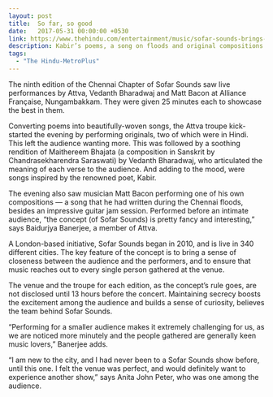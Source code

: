 ```yaml
---
layout: post
title:  So far, so good
date:   2017-05-31 00:00:00 +0530
link: https://www.thehindu.com/entertainment/music/sofar-sounds-brings-together-music-lovers-and-artists-in-an-intimate-gathering/article18664530.ece
description: Kabir’s poems, a song on floods and original compositions... the ninth edition of Sofar Sounds was an evening drenched in music.
tags: 
  - "The Hindu-MetroPlus"
---
```


The ninth edition of the Chennai Chapter of Sofar Sounds saw live performances by Attva, Vedanth Bharadwaj and Matt Bacon at Alliance Française, Nungambakkam. They were given 25 minutes each to showcase the best in them.

Converting poems into beautifully-woven songs, the Attva troupe kick-started the evening by performing originals, two of which were in Hindi. This left the audience wanting more. This was followed by a soothing rendition of Maithereem Bhajata (a composition in Sanskrit by Chandrasekharendra Saraswati) by Vedanth Bharadwaj, who articulated the meaning of each verse to the audience. And adding to the mood, were songs inspired by the renowned poet, Kabir.

The evening also saw musician Matt Bacon performing one of his own compositions — a song that he had written during the Chennai floods, besides an impressive guitar jam session. Performed before an intimate audience, “the concept (of Sofar Sounds) is pretty fancy and interesting,” says Baidurjya Banerjee, a member of Attva.

A London-based initiative, Sofar Sounds began in 2010, and is live in 340 different cities. The key feature of the concept is to bring a sense of closeness between the audience and the performers, and to ensure that music reaches out to every single person gathered at the venue.

The venue and the troupe for each edition, as the concept’s rule goes, are not disclosed until 13 hours before the concert. Maintaining secrecy boosts the excitement among the audience and builds a sense of curiosity, believes the team behind Sofar Sounds.

“Performing for a smaller audience makes it extremely challenging for us, as we are noticed more minutely and the people gathered are generally keen music lovers,” Banerjee adds.

“I am new to the city, and I had never been to a Sofar Sounds show before, until this one. I felt the venue was perfect, and would definitely want to experience another show,” says Anita John Peter, who was one among the audience.
